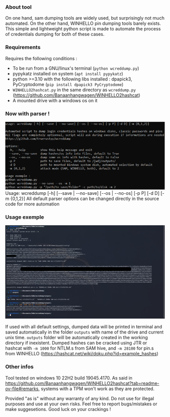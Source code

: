 ### About tool
On one hand, sam dumping tools are widely used, but surprisingly not much automated. On the other hand, WINHELLO pin dumping tools barely exists.
This simple and lightweight python script is made to automate the process of credentials dumping for both of these cases.

### Requirements
Requires the following conditions :
 - To be run from a GNU/linux's terminal (`python wcreddump.py`)
 - pypykatz installed on system (`apt install pypykatz`)
 - python >=3.10 with the following libs installed : dpapick3, PyCryptodome (`pip install dpapick3 PyCryptodome`)
 - `WINHELLO2hashcat.py` in the same directory as `wcreddump.py` (https://github.com/Banaanhangwagen/WINHELLO2hashcat)
 - A mounted drive with a windows os on it

### Now with parser !
<img alt="wcreddump help / parser" src="https://github.com/truerustyy/wcreddump/blob/main/wcreddump%20help.png">
Usage: wcreddump [-h] [--save | --no-save] [--os | --no-os] [-p P] [-d D] [-m {0,1,2}]
All default parser options can be changed directly in the source code for more automation

### Usage exemple
<img alt="Exemple usage of wcreddump on a kali linux." src="https://github.com/truerustyy/wcreddump/blob/main/wcreddump%20exemple3.png">

If used with all default settings, dumped data will be printed in terminal and saved automatically in the folder `outputs` with name of the drive and current unix time. `outputs` folder will be automatically created in the working directory if inexistent.
Dumped hashes can be cracked using JTR or hashcat with `-m 1000` for NTLM.s from SAM hive, and `-m 28100` for pin.s from WINHELLO (https://hashcat.net/wiki/doku.php?id=example_hashes)

### Other infos
Tool tested on windows 10 22H2 build 19045.4170.
As said in https://github.com/Banaanhangwagen/WINHELLO2hashcat?tab=readme-ov-file#remarks, systems with a TPM won't work as they are protected.

Provided "as is" without any warranty of any kind. Do not use for illegal purposes and use at your own risks.
Feel free to report bugs/mistakes or make suggesetions.
Good luck on your crackings !
